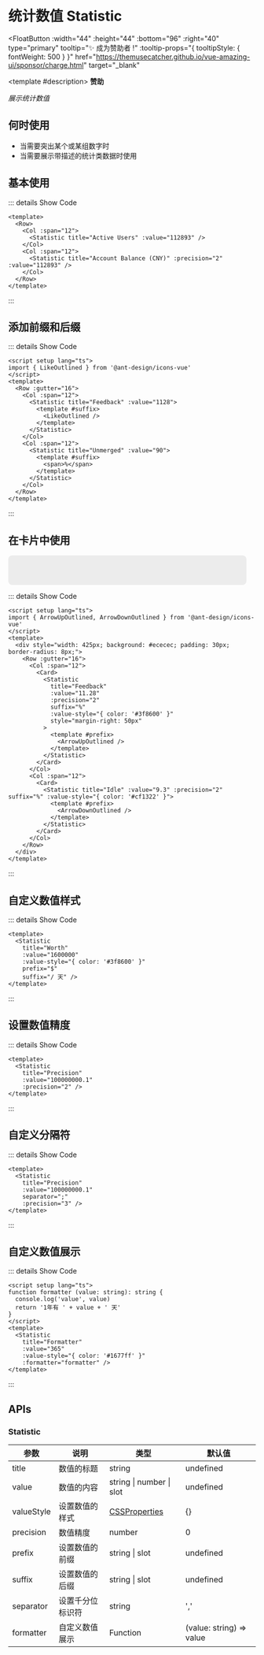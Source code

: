 # 统计数值 Statistic

<FloatButton
  :width="44"
  :height="44"
  :bottom="96"
  :right="40"
  type="primary"
  tooltip="✨ 成为赞助者 !"
  :tooltip-props="{
    tooltipStyle: {
      fontWeight: 500
    }
  }"
  href="https://themusecatcher.github.io/vue-amazing-ui/sponsor/charge.html"
  target="_blank"
>
  <template #description>
    <span style="font-size: 14px; font-weight: 600;">赞助</span>
  </template>
</FloatButton>
<BackTop />
<Watermark fullscreen content="Vue Amazing UI" />

*展示统计数值*

## 何时使用

- 当需要突出某个或某组数字时
- 当需要展示带描述的统计类数据时使用

<script setup lang="ts">
import { LikeOutlined, ArrowUpOutlined, ArrowDownOutlined } from '@ant-design/icons-vue'
function formatter(value: string): string {
  console.log('value', value)
  return '1年有 ' + value + ' 天'
}
</script>

## 基本使用

<Row>
  <Col :span="12">
    <Statistic title="Active Users" :value="112893" />
  </Col>
  <Col :span="12">
    <Statistic title="Account Balance (CNY)" :precision="2" :value="112893" />
  </Col>
</Row>

::: details Show Code

```vue
<template>
  <Row>
    <Col :span="12">
      <Statistic title="Active Users" :value="112893" />
    </Col>
    <Col :span="12">
      <Statistic title="Account Balance (CNY)" :precision="2" :value="112893" />
    </Col>
  </Row>
</template>
```

:::

## 添加前缀和后缀

<Row :gutter="16">
  <Col :span="12">
    <Statistic title="Feedback" :value="1128">
      <template #suffix>
        <LikeOutlined />
      </template>
    </Statistic>
  </Col>
  <Col :span="12">
    <Statistic title="Unmerged" :value="90">
      <template #suffix>
        <span>%</span>
      </template>
    </Statistic>
  </Col>
</Row>

::: details Show Code

```vue
<script setup lang="ts">
import { LikeOutlined } from '@ant-design/icons-vue'
</script>
<template>
  <Row :gutter="16">
    <Col :span="12">
      <Statistic title="Feedback" :value="1128">
        <template #suffix>
          <LikeOutlined />
        </template>
      </Statistic>
    </Col>
    <Col :span="12">
      <Statistic title="Unmerged" :value="90">
        <template #suffix>
          <span>%</span>
        </template>
      </Statistic>
    </Col>
  </Row>
</template>
```

:::

## 在卡片中使用

<div style="width: 425px; background: #ececec; padding: 30px; border-radius: 8px;">
  <Row :gutter="16">
    <Col :span="12">
      <Card>
        <Statistic
          title="Feedback"
          :value="11.28"
          :precision="2"
          suffix="%"
          :value-style="{ color: '#3f8600' }"
          style="margin-right: 50px"
        >
          <template #prefix>
            <ArrowUpOutlined />
          </template>
        </Statistic>
      </Card>
    </Col>
    <Col :span="12">
      <Card>
        <Statistic title="Idle" :value="9.3" :precision="2" suffix="%" :value-style="{ color: '#cf1322' }">
          <template #prefix>
            <ArrowDownOutlined />
          </template>
        </Statistic>
      </Card>
    </Col>
  </Row>
</div>

::: details Show Code

```vue
<script setup lang="ts">
import { ArrowUpOutlined, ArrowDownOutlined } from '@ant-design/icons-vue'
</script>
<template>
  <div style="width: 425px; background: #ececec; padding: 30px; border-radius: 8px;">
    <Row :gutter="16">
      <Col :span="12">
        <Card>
          <Statistic
            title="Feedback"
            :value="11.28"
            :precision="2"
            suffix="%"
            :value-style="{ color: '#3f8600' }"
            style="margin-right: 50px"
          >
            <template #prefix>
              <ArrowUpOutlined />
            </template>
          </Statistic>
        </Card>
      </Col>
      <Col :span="12">
        <Card>
          <Statistic title="Idle" :value="9.3" :precision="2" suffix="%" :value-style="{ color: '#cf1322' }">
            <template #prefix>
              <ArrowDownOutlined />
            </template>
          </Statistic>
        </Card>
      </Col>
    </Row>
  </div>
</template>
```

:::

## 自定义数值样式

<Statistic
  title="Worth"
  :value="1600000"
  :value-style="{ color: '#3f8600' }"
  prefix="$"
  suffix="/ 天" />

::: details Show Code

```vue
<template>
  <Statistic
    title="Worth"
    :value="1600000"
    :value-style="{ color: '#3f8600' }"
    prefix="$"
    suffix="/ 天" />
</template>
```

:::

## 设置数值精度

<Statistic
  title="Precision"
  :value="100000000.1"
  :precision="2" />

::: details Show Code

```vue
<template>
  <Statistic
    title="Precision"
    :value="100000000.1"
    :precision="2" />
</template>
```

:::

## 自定义分隔符

<Statistic
  title="Precision"
  :value="100000000.1"
  separator=";"
  :precision="3" />

::: details Show Code

```vue
<template>
  <Statistic
    title="Precision"
    :value="100000000.1"
    separator=";"
    :precision="3" />
</template>
```

:::

## 自定义数值展示

<Statistic
  title="Formatter"
  :value="365"
  :value-style="{ color: '#1677ff' }"
  :formatter="formatter" />

::: details Show Code

```vue
<script setup lang="ts">
function formatter (value: string): string {
  console.log('value', value)
  return '1年有 ' + value + ' 天'
}
</script>
<template>
  <Statistic
    title="Formatter"
    :value="365"
    :value-style="{ color: '#1677ff' }"
    :formatter="formatter" />
</template>
```

:::

## APIs

### Statistic

参数 | 说明 | 类型 | 默认值
-- | -- | -- | --
title | 数值的标题 | string | undefined
value | 数值的内容 | string &#124; number &#124; slot | undefined
valueStyle | 设置数值的样式 | [CSSProperties](https://cn.vuejs.org/api/utility-types.html#cssproperties) | {}
precision | 数值精度 | number | 0
prefix | 设置数值的前缀 | string &#124; slot | undefined
suffix | 设置数值的后缀 | string &#124; slot | undefined
separator | 设置千分位标识符 | string | ','
formatter | 自定义数值展示 | Function | (value: string) => value
